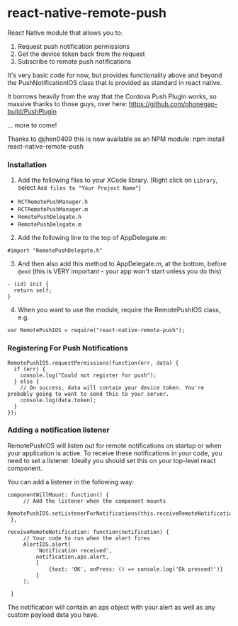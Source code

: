 # react-native-remote-push
React Native module that allows you to:
 1. Request push notification permissions
 2. Get the device token back from the request
 3. Subscribe to remote push notifications

It's very basic code for now, but provides functionality above and beyond the PushNotificationIOS class that is provided as standard in react native.

It borrows heavily from the way that the Cordova Push Plugin works, so massive thanks to those guys, over here: https://github.com/phonegap-build/PushPlugin

... more to come!

Thanks to @jhen0409 this is now available as an NPM module:
npm install react-native-remote-push


### Installation

1. Add the following files to your XCode library. (Right click on `Library`, select `Add files to "Your Project Name"`)
  - `RCTRemotePushManager.h`
  - `RCTRemotePushManager.m`
  - `RemotePushDelegate.h`
  - `RemotePushDelegate.m` 

2. Add the following line to the top of AppDelegate.m: 
  ```
  #import "RemotePushDelegate.h"
  ```

3. And then also add this method to AppDelegate.m, at the bottom, before `@end` (this is VERY important - your app won't start unless you do this)
  ```
  - (id) init {
    return self;
  }
  ```

4. When you want to use the module, require the RemotePushIOS class, e.g.

  ```
  var RemotePushIOS = require("react-native-remote-push");
  ```

### Registering For Push Notifications

```
RemotePushIOS.requestPermissions(function(err, data) {
  if (err) {
    console.log("Could not register for push");
  } else {
    // On success, data will contain your device token. You're probably going to want to send this to your server.
    console.log(data.token);
  }
});
```

### Adding a notification listener
RemotePushIOS will listen out for remote notifications on startup or when your application is active. To receive these notifications in your code, you need to set a listener. Ideally you should set this on your top-level react component.

You can add a listener in the following way:

```
componentWillMount: function() {
     // Add the listener when the component mounts
     RemotePushIOS.setListenerForNotifications(this.receiveRemoteNotification);
 },

receiveRemoteNotification: function(notification) {
     // Your code to run when the alert fires
     AlertIOS.alert(
         'Notification received',
         notification.aps.alert,
         [
             {text: 'OK', onPress: () => console.log('Ok pressed!')}
         ]
     );

 }
```    

The notification will contain an aps object with your alert as well as any custom payload data you have.



